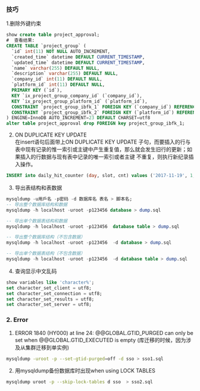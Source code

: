 ### 技巧
1.删除外键约束

```sql
show create table project_approval;
#  查看结果:
CREATE TABLE `project_group` (
  `id` int(11) NOT NULL AUTO_INCREMENT,
  `created_time` datetime DEFAULT CURRENT_TIMESTAMP,
  `updated_time` datetime DEFAULT CURRENT_TIMESTAMP,
  `name` varchar(255) DEFAULT NULL,
  `description` varchar(255) DEFAULT NULL,
  `company_id` int(11) DEFAULT NULL,
  `platform_id` int(11) DEFAULT NULL,
  PRIMARY KEY (`id`),
  KEY `ix_project_group_company_id` (`company_id`),
  KEY `ix_project_group_platform_id` (`platform_id`),
  CONSTRAINT `project_group_ibfk_1` FOREIGN KEY (`company_id`) REFERENCES `company` (`id`),
  CONSTRAINT `project_group_ibfk_2` FOREIGN KEY (`platform_id`) REFERENCES `project_platform` (`id`)
) ENGINE=InnoDB AUTO_INCREMENT=23 DEFAULT CHARSET=utf8
alter table project_approval drop FOREIGN key project_group_ibfk_1;
```

2. ON DUPLICATE KEY UPDATE  
在insert语句后面带上ON DUPLICATE KEY UPDATE 子句，而要插入的行与表中现有记录的惟一索引或主键中产生重复值，那么就会发生旧行的更新；如果插入的行数据与现有表中记录的唯一索引或者主键
不重复，则执行新纪录插入操作。

```sql
INSERT into daily_hit_counter (day, slot, cnt) values ('2017-11-19', 1, 1) ON DUPLICATE KEY UPDATE cnt = cnt + 1;
```

3. 导出表结构和表数据
```sql
mysqldump -u用戶名 -p密码 -d 数据库名 表名 > 脚本名; 
-- 导出整个数据库结构和数据
mysqldump -h localhost -uroot -p123456 database > dump.sql

-- 导出单个数据表结构和数据
mysqldump -h localhost -uroot -p123456  database table > dump.sql

-- 导出整个数据库结构（不包含数据）
mysqldump -h localhost -uroot -p123456  -d database > dump.sql

-- 导出单个数据表结构（不包含数据）
mysqldump -h localhost -uroot -p123456  -d database table > dump.sql
```
4. 查询显示中文乱码
```sql
show variables like 'character%';
set character_set_client = utf8;
set character_set_connection = utf8;
set character_set_results = utf8;
set character_set_server = utf8;
```

### 2. Error
1. ERROR 1840 (HY000) at line 24: @@GLOBAL.GTID_PURGED can only be set when @@GLOBAL.GTID_EXECUTED is empty   (库迁移的时候，因为涉及从集群迁移到单实例)
```bash
mysqldump -uroot -p --set-gtid-purged=off -d sso > sso1.sql
```
2. 用mysqldump备份数据库时出现when using LOCK TABLES
```bash
mysqldump uroot -p --skip-lock-tables d sso  > sso2.sql
```